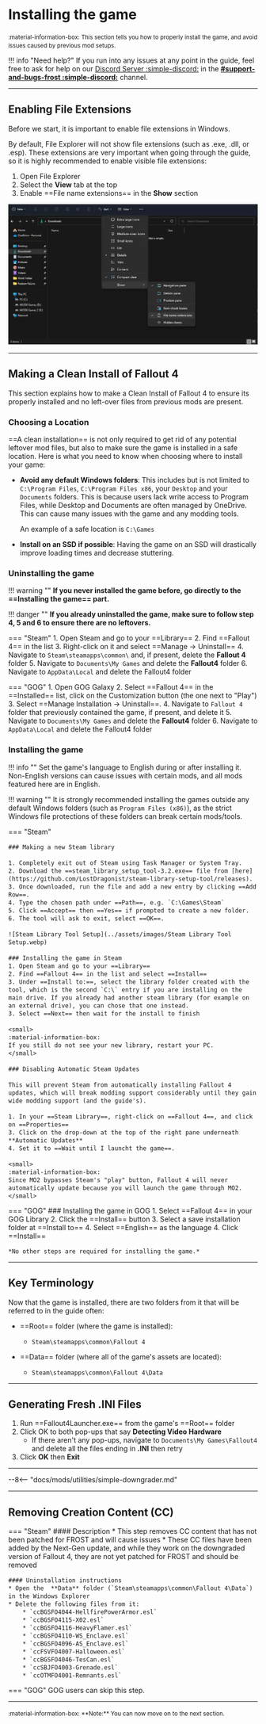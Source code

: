 # Installing the game
<small>
:material-information-box:
This section tells you how to properly install the game, and avoid issues caused by previous mod setups.
</small>

!!! info "Need help?"
    If you run into any issues at any point in the guide, feel free to ask for help on our [Discord Server :simple-discord:](https://discord.com/invite/BaKsm7Fn4A) in the [**#support-and-bugs-frost :simple-discord:**](https://discord.com/channels/238420126985224192/1242558041610522634) channel.

---
## Enabling File Extensions
Before we start, it is important to enable file extensions in Windows.

By default, File Explorer will not show file extensions (such as .exe, .dll, or .esp). These extensions are very important when going through the guide, so it is highly recommended to enable visible file extensions: 

1. Open File Explorer
2. Select the **View** tab at the top
3. Enable ==File name extensions== in the **Show** section

![File Extensions Image](../assets/images/file_extensions.webp)

---
## Making a Clean Install of Fallout 4
This section explains how to make a Clean Install of Fallout 4 to ensure its properly installed and no left-over files from previous mods are present.

### Choosing a Location
==A clean installation== is not only required to get rid of any potential leftover mod files, but also to make sure the game is installed in a safe location. Here is what you need to know when choosing where to install your game:

* **Avoid any default Windows folders**: This includes but is not limited to `C:\Program Files`, `C:\Program Files x86`, your `Desktop` and your `Documents` folders. This is because users lack write access to Program Files, while Desktop and Documents are often managed by OneDrive. This can cause many issues with the game and any modding tools.

    An example of a safe location is `C:\Games`

* **Install on an SSD if possible**: Having the game on an SSD will drastically improve loading times and decrease stuttering.


### Uninstalling the game

!!! warning ""
    **If you never installed the game before, go directly to the ==Installing the game== part.**

!!! danger ""
    **If you already uninstalled the game, make sure to follow step 4, 5 and 6 to ensure there are no leftovers.**

=== "Steam"
    1. Open Steam and go to your ==Library==
    2. Find ==Fallout 4== in the list
    3. Right-click on it and select ==Manage -> Uninstall==
    4. Navigate to `Steam\steamapps\common\` and, if present, delete the **Fallout 4** folder
    5. Navigate to `Documents\My Games` and delete the **Fallout4** folder
    6. Navigate to `AppData\Local` and delete the Fallout4 folder

=== "GOG"
    1. Open GOG Galaxy
    2. Select ==Fallout 4== in the ==Installed== list, click on the Customization button (the one next to "Play")
    3. Select ==Manage Installation -> Uninstall==.
    4. Navigate to `Fallout 4` folder that previously contained the game, if present, and delete it
    5. Navigate to `Documents\My Games` and delete the **Fallout4** folder
    6. Navigate to `AppData\Local` and delete the Fallout4 folder


### Installing the game
!!! info ""
    Set the game's language to English during or after installing it.
    Non-English versions can cause issues with certain mods, and all mods featured here are in English.

!!! warning ""
    It is strongly recommended installing the games outside any default Windows folders (such as `Program Files (x86)`), as the strict Windows file protections of these folders can break certain mods/tools.

=== "Steam"

    ### Making a new Steam library

    1. Completely exit out of Steam using Task Manager or System Tray.
    2. Download the ==steam_library_setup_tool-3.2.exe== file from [here](https://github.com/LostDragonist/steam-library-setup-tool/releases).
    3. Once downloaded, run the file and add a new entry by clicking ==Add Row==.
    4. Type the chosen path under ==Path==, e.g. `C:\Games\Steam`
    5. Click ==Accept== then ==Yes== if prompted to create a new folder.
    6. The tool will ask to exit, select ==OK==.

    ![Steam Library Tool Setup](../assets/images/Steam Library Tool Setup.webp)

    ### Installing the game in Steam
    1. Open Steam and go to your ==Library==
    2. Find ==Fallout 4== in the list and select ==Install==
    3. Under ==Install to:==, select the library folder created with the tool, which is the second `C:\` entry if you are installing on the main drive. If you already had another steam library (for example on an external drive), you can chose that one instead.
    3. Select ==Next== then wait for the install to finish
 
    <small>
    :material-information-box:
    If you still do not see your new library, restart your PC.
    </small>

    ### Disabling Automatic Steam Updates

    This will prevent Steam from automatically installing Fallout 4 updates, which will break modding support considerably until they gain wide modding support (and the guide's).

    1. In your ==Steam Library==, right-click on ==Fallout 4==, and click on ==Properties==
    3. Click on the drop-down at the top of the right pane underneath **Automatic Updates**
    4. Set it to ==Wait until I launcht the game==.

    <small>
    :material-information-box:
    Since MO2 bypasses Steam's "play" button, Fallout 4 will never automatically update because you will launch the game through MO2.
    </small>


=== "GOG"
    ### Installing the game in GOG
    1. Select ==Fallout 4== in your GOG Library
    2. Click the ==Install== button
    3. Select a save installation folder at ==Install to==
    4. Select ==English== as the language
    4. Click ==Install==

    *No other steps are required for installing the game.*
---
## Key Terminology
Now that the game is installed, there are two folders from it that will be referred to in the guide often:

  - ==Root== folder (where the game is installed): 
    - `Steam\steamapps\common\Fallout 4`

  - ==Data== folder (where all of the game's assets are located):
    - `Steam\steamapps\common\Fallout 4\Data`

---
## Generating Fresh .INI Files

1. Run ==Fallout4Launcher.exe== from the game's ==Root== folder
2. Click OK to both pop-ups that say **Detecting Video Hardware**
    - If there aren't any pop-ups, navigate to `Documents\My Games\Fallout4` and delete all the files ending in **.INI** then retry
3. Click **OK** then **Exit**

<!-- 
### Disabling the [High Resolution Texture Pack/DLC](https://fallout.fandom.com/wiki/High_Resolution_Texture_Pack) from Bethesda
When you installed the game again, it might be possible that you accidentally installed the **High Resolution Texture Pack/DLC** from Bethesda. This DLC takes a lot of disk space, has several bugs/issues, and texture mods achieve much better results.
You should uninstall it.

??? info "Uninstalling the High Resolution Texture Pack/DLC"
    1. Go to your Steam Library by clicking "Library" at the top
    * Click on **Fallout 4**
    * Click on **Support** to the right of Fallout 4
    * Scroll to the bottom, if you have the season pass or a lot of dlc, click **Show all DLC**
    * Click on **High Resolution Texture Pack**
    * Click on "I want to remove this permanently from my game library"
    * **!!! Make sure it says High Resolution Texture Pack at the top, or you'll remove the entire game with no refund !!!**
    * Click **OK**

    **Note for GOG users**: Do the equivalent steps via GOG, unless the High Resolution Texture Pack was not downloaded.
-->

---
--8<-- "docs/mods/utilities/simple-downgrader.md"

--- 
## Removing Creation Content (CC)
=== "Steam"
    #### Description
    * This step removes CC content that has not been patched for FROST and will cause issues
    * These CC files have been added by the Next-Gen update, and while they work on the downgraded version of Fallout 4, they are not yet patched for FROST and should be removed

    #### Uninstallation instructions
    * Open the  **Data** folder (`Steam\steamapps\common\Fallout 4\Data`) in the Windows Explorer
    * Delete the following files from it:
        * `ccBGSFO4044-HellfirePowerArmor.esl`
        * `ccBGSFO4115-X02.esl`
        * `ccBGSFO4116-HeavyFlamer.esl`
        * `ccBGSFO4110-WS_Enclave.esl`
        * `ccBGSFO4096-AS_Enclave.esl`
        * `ccFSVFO4007-Halloween.esl`
        * `ccBGSFO4046-TesCan.esl`
        * `ccSBJFO4003-Grenade.esl`
        * `ccOTMFO4001-Remnants.esl`

=== "GOG"
    GOG users can skip this step.

---
<small>
:material-information-box:
**Note:** You can now move on to the next section.
</small>